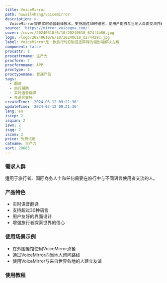 ```yaml
---
title: VoiceMirror
path: huwailvhang/voicemirror
description: >-
  VoiceMirror提供实时语音翻译技术，支持超过30种语言，使用户能够与当地人自由交流并融入当地文化。无论是在餐馆点餐、问路还是结交新朋友，VoiceMirror都能提供帮助。
source: 'https://mirror.voiceqna.com/'
cover: /cover/20240610/6/10/20240610_674f4b86.jpg
logo: /logo/20240610/6/10/20240610_d274429c.jpg
label: VoiceMirror是一款旅行时打破语言障碍的端到端解决方案
component: false
procattr: 1
procattrname: 生产力
procform: 7
procformname: APP
proctype: 1
proctypename: 普通产品
tags:
  - 翻译
  - 旅行辅助
  - 实时语音翻译
  - 多语言支持
createTime: '2024-03-12 09:21:36'
updateTime: '2024-03-12 09:21:36'
lang: en
isicp: 2
isqian: 2
iswx: 2
isqq: 2
iscom: 2
price: 免费试用
catname: 生产力
sort: 28683
---
```




### 需求人群
适用于旅行者、国际商务人士和任何需要在旅行中与不同语言使用者交流的人。

### 产品特色
* 实时语音翻译
* 支持超过30种语言
* 用户友好的界面设计
* 增强旅行者探索世界的信心

### 使用场景示例
* 在外国餐馆使用VoiceMirror点餐
* 通过VoiceMirror向当地人询问路线
* 使用VoiceMirror与来自世界各地的人建立友谊

### 使用教程


  

